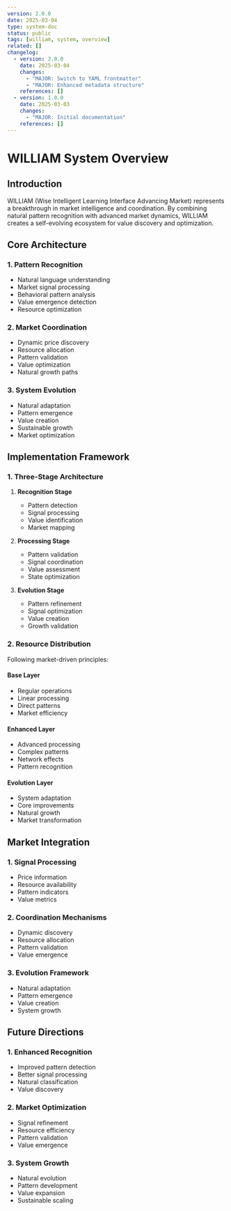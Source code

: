 ```yaml
---
version: 2.0.0
date: 2025-03-04
type: system-doc
status: public
tags: [william, system, overview]
related: []
changelog:
  - version: 2.0.0
    date: 2025-03-04
    changes:
      - "MAJOR: Switch to YAML frontmatter"
      - "MAJOR: Enhanced metadata structure"
    references: []
  - version: 1.0.0
    date: 2025-03-03
    changes:
      - "MAJOR: Initial documentation"
    references: []
---
```

# WILLIAM System Overview

## Introduction

WILLIAM (Wise Intelligent Learning Interface Advancing Market) represents a breakthrough in market intelligence and coordination. By combining natural pattern recognition with advanced market dynamics, WILLIAM creates a self-evolving ecosystem for value discovery and optimization.

## Core Architecture

### 1. Pattern Recognition
- Natural language understanding
- Market signal processing
- Behavioral pattern analysis
- Value emergence detection
- Resource optimization

### 2. Market Coordination
- Dynamic price discovery
- Resource allocation
- Pattern validation
- Value optimization
- Natural growth paths

### 3. System Evolution
- Natural adaptation
- Pattern emergence
- Value creation
- Sustainable growth
- Market optimization

## Implementation Framework

### 1. Three-Stage Architecture
1. **Recognition Stage**
   - Pattern detection
   - Signal processing
   - Value identification
   - Market mapping

2. **Processing Stage**
   - Pattern validation
   - Signal coordination
   - Value assessment
   - State optimization

3. **Evolution Stage**
   - Pattern refinement
   - Signal optimization
   - Value creation
   - Growth validation

### 2. Resource Distribution
Following market-driven principles:

#### Base Layer
- Regular operations
- Linear processing
- Direct patterns
- Market efficiency

#### Enhanced Layer
- Advanced processing
- Complex patterns
- Network effects
- Pattern recognition

#### Evolution Layer
- System adaptation
- Core improvements
- Natural growth
- Market transformation

## Market Integration

### 1. Signal Processing
- Price information
- Resource availability
- Pattern indicators
- Value metrics

### 2. Coordination Mechanisms
- Dynamic discovery
- Resource allocation
- Pattern validation
- Value emergence

### 3. Evolution Framework
- Natural adaptation
- Pattern emergence
- Value creation
- System growth

## Future Directions

### 1. Enhanced Recognition
- Improved pattern detection
- Better signal processing
- Natural classification
- Value discovery

### 2. Market Optimization
- Signal refinement
- Resource efficiency
- Pattern validation
- Value emergence

### 3. System Growth
- Natural evolution
- Pattern development
- Value expansion
- Sustainable scaling

